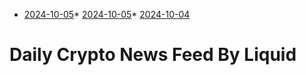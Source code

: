 * [2024-10-05](./days/2024-10-05.md)* [2024-10-05](./days/2024-10-05.md)* [2024-10-04](./days/2024-10-04.md)

# Daily Crypto News Feed By Liquid